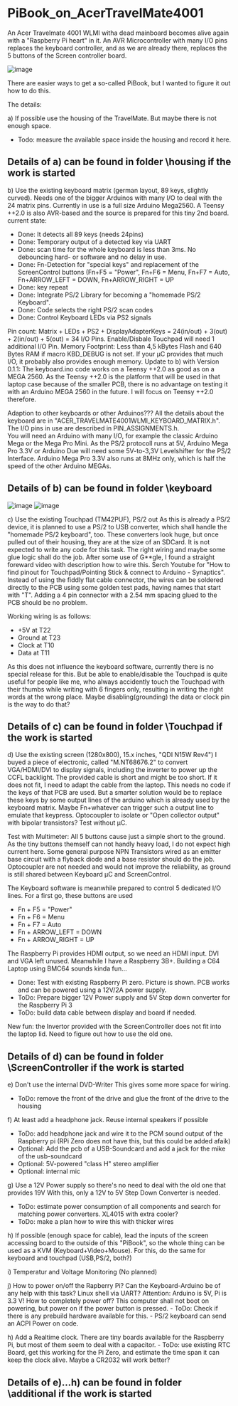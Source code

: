 # PiBook_on_AcerTravelMate4001
An Acer Travelmate 4001 WLMI witha dead mainboard becomes alive again with a "Raspberry Pi heart" in it.
An AVR Microcontroller with many I/O pins replaces the keyboard controller, and as we are already there,
replaces the 5 buttons of the Screen controller board.

![image](Overview.png)
    
There are easier ways to get a so-called PiBook, but I wanted to figure it out how to do this. 

The details:

a) If possible use the housing of the TravelMate. But maybe there is not enough space.
  - Todo: measure the available space inside the housing and record it here.


## Details of a) can be found in folder \housing if the work is started

b) Use the existing keyboard matrix (german layout, 89 keys, slightly curved).
  Needs one of the bigger Arduinos with many I/O to deal with the 24 matrix pins.
  Currently in use is a full size Arduino Mega2560. A Teensy ++2.0 is also AVR-based and the source is prepared for this tiny 2nd board.
  current state:
  - Done: It detects all 89 keys (needs 24pins)
  - Done: Temporary output of a detected key via UART
  - Done: scan time for the whole keyboard is less than 3ms. No debouncing hard- or software and no delay in use. 
  - Done: Fn-Detection for "special keys" and replacement of the ScreenControl buttons (Fn+F5 = "Power", Fn+F6 = Menu, Fn+F7 = Auto, Fn+ARROW_LEFT = DOWN, Fn+ARROW_RIGHT = UP  
  - Done: key repeat
  - Done: Integrate PS/2 Library for becoming a "homemade PS/2 Keyboard".
  - Done: Code selects the right PS/2 scan codes
  - Done: Control Keyboard LEDs via PS2 signals
   
  
  Pin count: Matrix + LEDs + PS2 + DisplayAdapterKeys = 24(in/out) + 3(out) + 2(in/out) + 5(out) = 34 I/O Pins.
  Enable/Disbale Touchpad will need 1 additional I/O Pin.
  Memory Footprint: Less than 4,5 kBytes Flash and 640 Bytes RAM if macro KBD_DEBUG is not set.
  If your µC provides that much I/O, it probably also provides enough memory. 
  Update to b) with Version 0.1.1: The keyboard.ino code works on a Teensy ++2.0 as good as on a MEGA 2560. As the Teensy ++2.0 is the platform that will be used in that laptop case because of the smaller PCB, 
  there is no advantage on testing it with an Arduino MEGA 2560 in the future. I will focus on Teensy ++2.0 therefore.

Adaption to other keyboards or other Arduinos??? 
All the details about the keyboard are in "ACER_TRAVELMATE4001WLMI_KEYBOARD_MATRIX.h". 
The I/O pins in use are described in PIN_ASSIGNMENTS.h.  
You will need an Arduino with many I/O, for example the classic Arduino Mega or the Mega Pro Mini.
As the PS/2 protocoll runs at 5V, Arduino Mega Pro 3.3V or Arduino Due will need some 5V-to-3,3V Levelshifter for the PS/2 Interface.
Arduino Mega Pro 3.3V also runs at 8MHz only, which is half the speed of the other Arduino MEGAs.
 
## Details of b) can be found in folder \keyboard

![image](Keyboard/Keyboard_on_board.JPEG)
![image](Keyboard/Keyboard_Teensy_connected.jpg)
  
c) Use the existing Touchpad (TM42PUF), PS/2 out
  As this is already a PS/2 device, it is planned to use a PS/2 to USB converter, which shall handle the "homemade PS/2 keyboard", too.
  These converters look huge, but once pulled out of their housing, they are at the size of an SDCard.
  It is not expected to write any code for this task. The right wiring and maybe some glue logic shall do the job.
  After some use of G**gle, I found a straight foreward video with description how to wire this. Serch Youtube for 
  "How to find pinout for Touchpad/Pointing Stick & connect to Arduino - Synaptics". Instead of using the fiddly flat cable connector,
  the wires can be soldered directly to the PCB using some golden test pads, having names that start with "T". 
  Adding a 4 pin connector with a 2.54 mm spacing glued to the PCB should be no problem.
  
  Working wiring is as follows:
- +5V at T22
- Ground at T23
- Clock at T10
- Data at T11

As this does not influence the keyboard software, currently there is no special release for this.
But be able to enable/disable the Touchpad is quite useful for people like me, who always accidently touch the Touchpad with their thumbs while writing with 6 fingers only,
resulting in writing the right words at the wrong place. Maybe disabling(grounding) the data or clock pin is the way to do that?
  
## Details of c) can be found in folder \Touchpad if the work is started

d) Use the existing screen (1280x800), 15.x inches, "QDI N15W Rev4")
  I buyed a piece of electronic, called "M.NT68676.2" to convert VGA/HDMI/DVI to display signals, including the inverter to power up the CCFL backlight.
  The provided cable is short and might be too short. If it does not fit, I need to adapt the cable from the laptop.
  This needs no code if the keys of that PCB are used. But a smarter solution would be to replace these keys by some output lines of the arduino which is
  already used by the keyboard matrix. Maybe Fn+whatever can trigger such a output line to emulate that keypress.
  Optocoupler to isolate or "Open collector output" with bipolar transistors? Test without µC.
  
  Test with Multimeter: All 5 buttons cause just a simple short to the ground. As the tiny buttons themself can not handly heavy load, I do not expect high current here. 
  Some general purpose NPN Transistors wired as an emitter base circuit with a flyback diode and a base resistor should do the job. Optocoupler are not needed and would 
  not improve the reliability, as ground is still shared between Keyboard µC and ScreenControl.
  
  The Keyboard software is meanwhile prepared to control 5 dedicated I/O lines. For a first go, these buttons are used
  - Fn + F5 = "Power"
  - Fn + F6 = Menu
  - Fn + F7 = Auto
  - Fn + ARROW_LEFT = DOWN
  - Fn + ARROW_RIGHT = UP
 
  The Raspberry Pi provides HDMI output, so we need an HDMI input. DVI and VGA left unused. 
  Meanwhile I have a Raspberry 3B+. Building a C64 Laptop using BMC64 sounds kinda fun...

  - Done: Test with existing Raspberry Pi zero. Picture is shown. PCB works and can be powered using a 12V/2A power supply.
  - ToDo: Prepare bigger 12V Power supply and 5V Step down converter for the Raspberry Pi 3 
  - ToDo: build data cable between display and board if needed.

  New fun: the Invertor provided with the ScreenController does not fit into the laptop lid. Need to figure out how to use the old one.
  
## Details of d) can be found in folder \ScreenController if the work is started

e) Don't use the internal DVD-Writer
  This gives some more space for wiring.
  - ToDo: remove the front of the drive and glue the front of the drive to the housing
  
f) At least add a headphone jack. Reuse internal speakers if possible 
  - ToDo: add headphone jack and wire it to the PCM sound output of the Raspberry pi (RPi Zero does not have this, but this could be added afaik)
  - Optional: Add the pcb of a USB-Soundcard and add a jack for the mike of the usb-soundcard
  - Optional: 5V-powered "class H" stereo amplifier
  - Optional: internal mic
 
g) Use a 12V Power supply so there's no need to deal with the old one that provides 19V
  With this, only a 12V to 5V Step Down Converter is needed. 
  - ToDo: estimate power consumption of all components and search for matching power converters. XL4015 with extra cooler?
  - ToDo: make a plan how to wire this with thicker wires
  
h) If possible (enough space for cable), lead the inputs of the screen accessing board to the outside of this "PiBook", so the whole thing can be used as a KVM (Keyboard+Video+Mouse).
    For this, do the same for keyboard and touchpad (USB,PS/2, both?)

i) Temperatur and Voltage Monitoring (No planned)
  
j) How to power on/off the Rapberry Pi? 
	Can the Keyboard-Arduino be of any help with this task? Linux shell via UART? Attention: Arduino is 5V, Pi is 3.3 V!
	How to completely power off? This computer shall not boot on powering, but power on if the power button is pressed.
	- ToDo: Check if there is any prebuild hardware available for this.
 	- PS/2 keyboard can send an ACPI Power on code.


h) Add a Realtime clock. There are tiny boards available for the Raspberry Pi, but most of them seem to deal with a capacitor.
	- ToDo: use existing RTC Board, get this working for the Pi Zero, and estimate the time span it can keep the clock alive. Maybe a CR2032 will work better?
	
## Details of e)...h) can be found in folder \additional if the work is started


